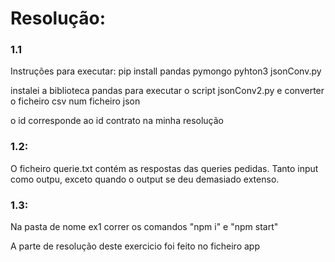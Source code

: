 # Resolução:

### 1.1

Instruções para executar:
pip install pandas pymongo
pyhton3 jsonConv.py

instalei a biblioteca pandas para executar o script jsonConv2.py e converter o ficheiro csv num ficheiro json

o id corresponde ao id contrato na minha resolução

### 1.2:
O ficheiro querie.txt contém as respostas das queries pedidas. Tanto input como outpu, exceto quando o output se deu demasiado extenso.

### 1.3: 
Na pasta de nome ex1 correr os comandos "npm i" e "npm start"

A parte de resolução deste exercicio foi feito no ficheiro app
